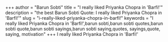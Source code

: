 +++
author = "Barun Sobti"
title = "I really liked Priyanka Chopra in 'Barfi!'"
description = "the best Barun Sobti Quote: I really liked Priyanka Chopra in 'Barfi!'"
slug = "i-really-liked-priyanka-chopra-in-barfi!"
keywords = "I really liked Priyanka Chopra in 'Barfi!',barun sobti,barun sobti quotes,barun sobti quote,barun sobti sayings,barun sobti saying,quotes, sayings,quote, saying, motivation"
+++
I really liked Priyanka Chopra in 'Barfi!'
